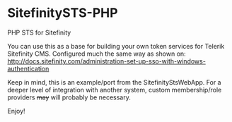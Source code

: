 SitefinitySTS-PHP
=============

PHP STS for Sitefinity

You can use this as a base for building your own token services for Telerik Sitefinity CMS. Configured much the same way as shown on: http://docs.sitefinity.com/administration-set-up-sso-with-windows-authentication

Keep in mind, this is an example/port from the SitefinityStsWebApp. For a deeper level of integration with another system, custom membership/role providers ~~may~~ will probably be necessary.

Enjoy!
